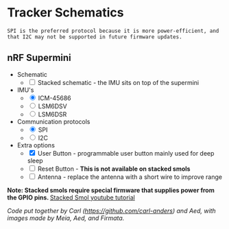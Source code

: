 # Tracker Schematics

```admonish important
SPI is the preferred protocol because it is more power-efficient, and that I2C may not be supported in future firmware updates.
```

## nRF Supermini

* Schematic
  - <input id="nrf-STK" type="checkbox" name="nrf-STK"> <label for="nrf-STK">Stacked schematic</label> - the IMU sits on top of the supermini
* IMU's
  - <input id="ICM45" type="radio" name="nrf-I2C" checked="checked" value="ICM45"> <label for="ICM45">ICM-45686</label>
  - <input id="DSV" type="radio" name="nrf-I2C" value="DSV"> <label for="DSV">LSM6DSV</label>
  - <input id="DSR" type="radio" name="nrf-I2C" value="DSR"> <label for="DSR">LSM6DSR</label>
* Communication protocols
  - <input id="SPI" type="radio" name="nrf-SPI" checked="checked" value="SPI"> <label for="SPI">SPI</label>
  - <input id="I2C" type="radio" name="nrf-SPI" value="I2C"> <label for="I2C">I2C</label>
* Extra options
  - <input id="USR" type="checkbox" name="nrf-USR" checked="checked"> <label for="USR">User Button</label> - programmable user button mainly used for deep sleep
  - <input id="RST" type="checkbox" name="nrf-RST"> <label for="RST">Reset Button</label> - <b>This is not available on stacked smols</b>
  - <input id="nrf-ANT" type="checkbox" name="nrf-ANT"> <label for="nrf-ANT">Antenna</label> - replace the antenna with a short wire to improve range


<div class="chip" id="nrf" style="position: relative; width: 100%;"></div>

<b>Note: Stacked smols require special firmware that supplies power from the GPIO pins. </b>
<a href="https://youtu.be/qTmIfa_Asic" target="_blank">Stacked Smol youtube tutorial</a>

*Code put together by Carl (<https://github.com/carl-anders>) and Aed, with images made by Meia, Aed, and Firmata.*

<script src="../../assets/js/SmolSlime/smolSchematics.js"></script>
